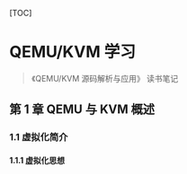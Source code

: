 [TOC]

# QEMU/KVM 学习

> 《QEMU/KVM 源码解析与应用》 读书笔记

## 第 1 章  QEMU 与 KVM 概述

### 1.1 虚拟化简介

#### 1.1.1 虚拟化思想

